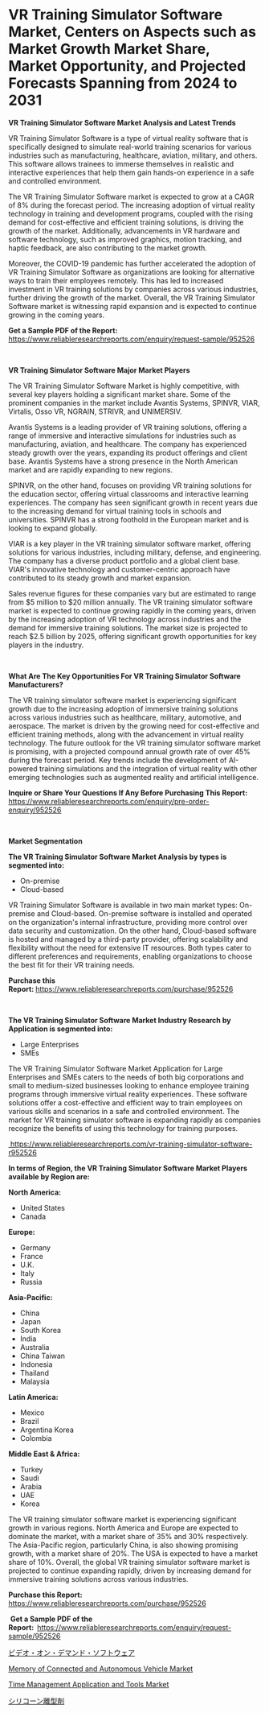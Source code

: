 <p><h1>VR Training Simulator Software Market, Centers on Aspects such as Market Growth Market Share, Market Opportunity, and Projected Forecasts Spanning from 2024 to 2031</h1></p><p><strong>VR Training Simulator Software Market Analysis and Latest Trends</strong></p>
<p><p>VR Training Simulator Software is a type of virtual reality software that is specifically designed to simulate real-world training scenarios for various industries such as manufacturing, healthcare, aviation, military, and others. This software allows trainees to immerse themselves in realistic and interactive experiences that help them gain hands-on experience in a safe and controlled environment.</p><p>The VR Training Simulator Software market is expected to grow at a CAGR of 8% during the forecast period. The increasing adoption of virtual reality technology in training and development programs, coupled with the rising demand for cost-effective and efficient training solutions, is driving the growth of the market. Additionally, advancements in VR hardware and software technology, such as improved graphics, motion tracking, and haptic feedback, are also contributing to the market growth.</p><p>Moreover, the COVID-19 pandemic has further accelerated the adoption of VR Training Simulator Software as organizations are looking for alternative ways to train their employees remotely. This has led to increased investment in VR training solutions by companies across various industries, further driving the growth of the market. Overall, the VR Training Simulator Software market is witnessing rapid expansion and is expected to continue growing in the coming years.</p></p>
<p><strong>Get a Sample PDF of the Report:&nbsp;</strong> <a href="https://www.reliableresearchreports.com/enquiry/request-sample/952526">https://www.reliableresearchreports.com/enquiry/request-sample/952526</a></p>
<p>&nbsp;</p>
<p><strong>VR Training Simulator Software Major Market Players</strong></p>
<p><p>The VR Training Simulator Software Market is highly competitive, with several key players holding a significant market share. Some of the prominent companies in the market include Avantis Systems, SPINVR, VIAR, Virtalis, Osso VR, NGRAIN, STRIVR, and UNIMERSIV.</p><p>Avantis Systems is a leading provider of VR training solutions, offering a range of immersive and interactive simulations for industries such as manufacturing, aviation, and healthcare. The company has experienced steady growth over the years, expanding its product offerings and client base. Avantis Systems have a strong presence in the North American market and are rapidly expanding to new regions.</p><p>SPINVR, on the other hand, focuses on providing VR training solutions for the education sector, offering virtual classrooms and interactive learning experiences. The company has seen significant growth in recent years due to the increasing demand for virtual training tools in schools and universities. SPINVR has a strong foothold in the European market and is looking to expand globally.</p><p>VIAR is a key player in the VR training simulator software market, offering solutions for various industries, including military, defense, and engineering. The company has a diverse product portfolio and a global client base. VIAR's innovative technology and customer-centric approach have contributed to its steady growth and market expansion.</p><p>Sales revenue figures for these companies vary but are estimated to range from $5 million to $20 million annually. The VR training simulator software market is expected to continue growing rapidly in the coming years, driven by the increasing adoption of VR technology across industries and the demand for immersive training solutions. The market size is projected to reach $2.5 billion by 2025, offering significant growth opportunities for key players in the industry.</p></p>
<p>&nbsp;</p>
<p><strong>What Are The Key Opportunities For VR Training Simulator Software Manufacturers?</strong></p>
<p><p>The VR training simulator software market is experiencing significant growth due to the increasing adoption of immersive training solutions across various industries such as healthcare, military, automotive, and aerospace. The market is driven by the growing need for cost-effective and efficient training methods, along with the advancement in virtual reality technology. The future outlook for the VR training simulator software market is promising, with a projected compound annual growth rate of over 45% during the forecast period. Key trends include the development of AI-powered training simulations and the integration of virtual reality with other emerging technologies such as augmented reality and artificial intelligence.</p></p>
<p><strong>Inquire or Share Your Questions If Any Before Purchasing This Report:</strong> <a href="https://www.reliableresearchreports.com/enquiry/pre-order-enquiry/952526">https://www.reliableresearchreports.com/enquiry/pre-order-enquiry/952526</a></p>
<p>&nbsp;</p>
<p><strong>Market Segmentation</strong></p>
<p><strong>The VR Training Simulator Software Market Analysis by types is segmented into:</strong></p>
<p><ul><li>On-premise</li><li>Cloud-based</li></ul></p>
<p><p>VR Training Simulator Software is available in two main market types: On-premise and Cloud-based. On-premise software is installed and operated on the organization's internal infrastructure, providing more control over data security and customization. On the other hand, Cloud-based software is hosted and managed by a third-party provider, offering scalability and flexibility without the need for extensive IT resources. Both types cater to different preferences and requirements, enabling organizations to choose the best fit for their VR training needs.</p></p>
<p><strong>Purchase this Report:&nbsp;</strong><a href="https://www.reliableresearchreports.com/purchase/952526">https://www.reliableresearchreports.com/purchase/952526</a></p>
<p>&nbsp;</p>
<p><strong>The VR Training Simulator Software Market Industry Research by Application is segmented into:</strong></p>
<p><ul><li>Large Enterprises</li><li>SMEs</li></ul></p>
<p><p>The VR Training Simulator Software Market Application for Large Enterprises and SMEs caters to the needs of both big corporations and small to medium-sized businesses looking to enhance employee training programs through immersive virtual reality experiences. These software solutions offer a cost-effective and efficient way to train employees on various skills and scenarios in a safe and controlled environment. The market for VR training simulator software is expanding rapidly as companies recognize the benefits of using this technology for training purposes.</p></p>
<p><a href="https://www.reliableresearchreports.com/vr-training-simulator-software-r952526">&nbsp;https://www.reliableresearchreports.com/vr-training-simulator-software-r952526</a></p>
<p><strong>In terms of Region, the VR Training Simulator Software Market Players available by Region are:</strong></p>
<p>
    <p> <strong> North America: </strong>
        <ul>
            <li>United States</li>
            <li>Canada</li>
        </ul>
        </p> 
    <p> <strong> Europe: </strong>
        <ul>
            <li>Germany</li>
            <li>France</li>
            <li>U.K.</li>
            <li>Italy</li>
            <li>Russia</li>
        </ul>
        </p> 
    <p> <strong> Asia-Pacific: </strong>
        <ul>
            <li>China</li>
            <li>Japan</li>
            <li>South Korea</li>
            <li>India</li>
            <li>Australia</li>
            <li>China Taiwan</li>
            <li>Indonesia</li>
            <li>Thailand</li>
            <li>Malaysia</li>
        </ul>
        </p> 
    <p> <strong> Latin America: </strong>
        <ul>
            <li>Mexico</li>
            <li>Brazil</li>
            <li>Argentina Korea</li>
            <li>Colombia</li>
        </ul>
        </p> 
    <p> <strong> Middle East & Africa: </strong>
        <ul>
            <li>Turkey</li>
            <li>Saudi</li>
            <li>Arabia</li>
            <li>UAE</li>
            <li>Korea</li>
        </ul>
    </p>
    </p>
<p><p>The VR training simulator software market is experiencing significant growth in various regions. North America and Europe are expected to dominate the market, with a market share of 35% and 30% respectively. The Asia-Pacific region, particularly China, is also showing promising growth, with a market share of 20%. The USA is expected to have a market share of 10%. Overall, the global VR training simulator software market is projected to continue expanding rapidly, driven by increasing demand for immersive training solutions across various industries.</p></p>
<p><strong>Purchase this Report: </strong><a href="https://www.reliableresearchreports.com/purchase/952526">https://www.reliableresearchreports.com/purchase/952526</a></p>
<p>&nbsp;<strong>Get a Sample PDF of the Report:&nbsp;&nbsp;</strong><a href="https://www.reliableresearchreports.com/enquiry/request-sample/952526">https://www.reliableresearchreports.com/enquiry/request-sample/952526</a></p>
<p><strong></strong></p>
<p><p><a href="https://medium.com/@jack3lambert/%E3%83%93%E3%83%87%E3%82%AA-%E3%82%AA%E3%83%B3-%E3%83%87%E3%83%9E%E3%83%B3%E3%83%89-%E3%82%BD%E3%83%95%E3%83%88%E3%82%A6%E3%82%A7%E3%82%A2%E5%B8%82%E5%A0%B4%E3%81%AF-%E5%B8%82%E5%A0%B4%E3%82%B7%E3%82%A7%E3%82%A2-%E5%B8%82%E5%A0%B4%E5%8B%95%E5%90%91-%E3%81%8A%E3%82%88%E3%81%B3%E5%B8%82%E5%A0%B4%E6%88%90%E9%95%B7%E3%81%AB%E9%96%A2%E3%81%99%E3%82%8B%E6%83%85%E5%A0%B1%E3%82%92%E6%8F%90%E4%BE%9B%E3%81%97%E3%81%BE%E3%81%99-f8d07130d679">ビデオ・オン・デマンド・ソフトウェア</a></p><p><a href="https://www.linkedin.com/pulse/memory-connected-autonomous-vehicle-market-outlook-industry-0a3ae">Memory of Connected and Autonomous Vehicle Market</a></p><p><a href="https://www.linkedin.com/pulse/time-management-application-tools-market-key-successful-business-d9jqe?trackingId=nEF7eXYJkz3EPOHjB7tXYA%3D%3D">Time Management Application and Tools Market</a></p><p><a href="https://medium.com/@r.aspinall_32685/%E3%82%B7%E3%83%AA%E3%82%B3%E3%83%BC%E3%83%B3%E5%9E%8B%E9%9B%A2%E5%9E%8B%E5%89%A4%E5%B8%82%E5%A0%B4%E3%81%AE%E5%B1%95%E6%9C%9B-%E7%94%A3%E6%A5%AD%E3%81%AE%E6%A6%82%E8%A6%81%E3%81%A8%E4%BA%88%E6%B8%AC-2024%E5%B9%B4%E3%81%8B%E3%82%892031%E5%B9%B4%E3%81%BE%E3%81%A7-eb799c7c165b">シリコーン離型剤</a></p></p>